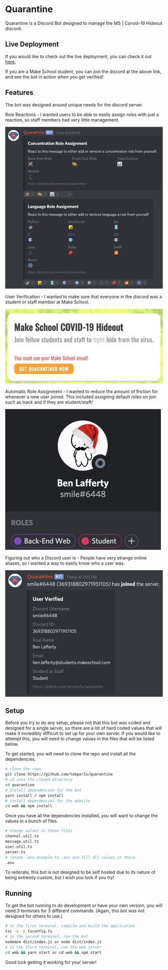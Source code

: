 # Quarantine

Quarantine is a Discord Bot designed to manage the MS | Corvid-19 Hideout discord.

## Live Deployment

If you would like to check out the live deployment, you can check it out [here.](https://quarantine.dev.benlafferty.me)

If you are a Make School student, you can join the discord at the above link, and see the bot in action when you get verified!

## Features

The bot was designed around unique needs for the discord server.

Role Reactions - I wanted users to be able to easily assign roles with just a reaction, so staff members had very little management.

<img src="docs/media/roles.png" alt="Role Reactions" title="Assign roles with reactions">

User Verification - I wanted to make sure that everyone in the discord was a student or staff member at Make School.

<img src="docs/media/verification.png" alt="Verify a user" title="Verify a user using Google OAuth">

Automatic Role Assignment - I wanted to reduce the amount of friction for whenever a new user joined. This included assigning default roles on join such as track and if they are student/staff/

<img src="docs/media/autorole.png" alt="Autorole" title="Automatically assign roles">

Figuring out who a Discord user is - People have very strange online aliases, so I wanted a way to easily know who a user was.

<img src="docs/media/info.png" alt="User Info" title="Get information on who a user is">

## Setup

Before you try to do any setup, please not that this bot was coded and designed for a single server, so there are a lot of hard coded
values that will make it incredibly difficult to set up for your own server. If you would like to attempt this, you will need to change values
in the files that will be listed below.

To get started, you will need to clone the repo and install all the dependencies.

```bash
# clone the repo
git clone https://github.com/tempor1s/quarantine
# cd into the cloned directory
cd quarantine
# install dependencies for the bot
yarn install / npm install
# install dependencies for the website
cd web && npm install
```

Once you have all the dependencies installed, you will want to change the values in a bunch of files.

```bash
# change values in these files
channel.util.ts
message.util.ts
user.util.ts
server.ts
# rename .env.example to .env and fill all values in there
.env
```

To reiterate, this bot is not designed to be self hosted due to its nature of being extremly custom, but I wish you luck if you try!

## Running

To get the bot running to do development or have your own version, you will need 3 terminals for 3 different commands. (Again, this bot was not designed for others to use.)
```bash
# in the first terminal, compile and build the application
tsc -w -p tsconfig.ts
# in the second terminal, run the bot
nodemon dist/index.js or node dist/index.js
# in the third terminal, run the web server
cd web && yarn start or cd web && npm start
```

Good luck getting it working for your server!
